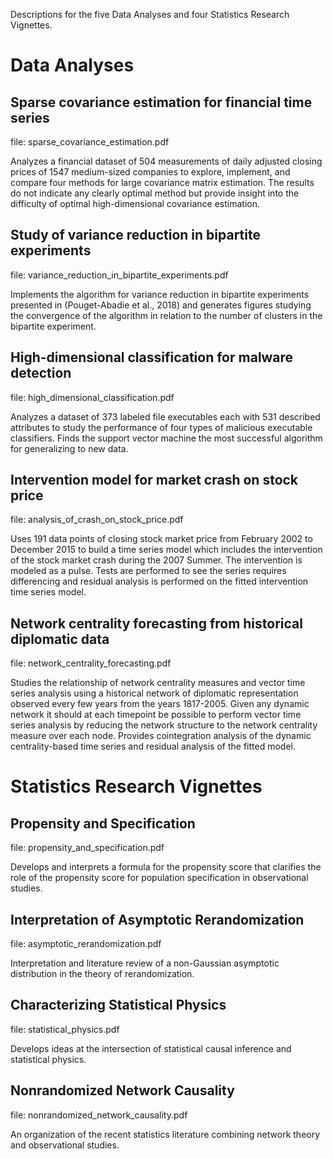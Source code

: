 Descriptions for the five Data Analyses and four Statistics Research Vignettes.

# Data Analyses

## Sparse covariance estimation for financial time series

file: sparse_covariance_estimation.pdf

Analyzes a financial dataset of 504 measurements of daily adjusted closing prices of 1547 medium-sized companies to explore, implement, and compare four methods for large covariance matrix estimation. The results do not indicate any clearly optimal method but provide insight into the difficulty of optimal high-dimensional covariance estimation. 

## Study of variance reduction in bipartite experiments

file: variance_reduction_in_bipartite_experiments.pdf

Implements the algorithm for variance reduction in bipartite experiments presented in (Pouget-Abadie et al., 2018) and generates figures studying the convergence of the algorithm in relation to the number of clusters in the bipartite experiment. 

## High-dimensional classification for malware detection

file: high_dimensional_classification.pdf

Analyzes a dataset of 373 labeled file executables each with 531 described attributes to study the performance of four types of malicious executable classifiers. Finds the support vector machine the most successful algorithm for generalizing to new data.

## Intervention model for market crash on stock price

file: analysis_of_crash_on_stock_price.pdf

Uses 191 data points of closing stock market price from February 2002 to December 2015 to build a time series model which includes the intervention of the stock market crash during the 2007 Summer. The intervention is modeled as a pulse. Tests are performed to see the series requires differencing and residual analysis is performed on the fitted intervention time series model.

## Network centrality forecasting from historical diplomatic data

file: network_centrality_forecasting.pdf

Studies the relationship of network centrality measures and vector time series analysis using a historical network of diplomatic representation observed every few years from the years 1817-2005. Given any dynamic network it should at each timepoint be possible to perform vector time series analysis by reducing the network structure to the network centrality measure over each node. Provides cointegration analysis of the dynamic centrality-based time series and residual analysis of the fitted model.


# Statistics Research Vignettes

## Propensity and Specification

file: propensity_and_specification.pdf

Develops and interprets a formula for the propensity score that clarifies the role of the propensity score for population specification in observational studies. 

## Interpretation of Asymptotic Rerandomization

file: asymptotic_rerandomization.pdf

Interpretation and literature review of a non-Gaussian asymptotic distribution in the theory of rerandomization.

## Characterizing Statistical Physics

file: statistical_physics.pdf

Develops ideas at the intersection of statistical causal inference and statistical physics.

## Nonrandomized Network Causality

file: nonrandomized_network_causality.pdf

An organization of the recent statistics literature combining network theory and observational studies.

